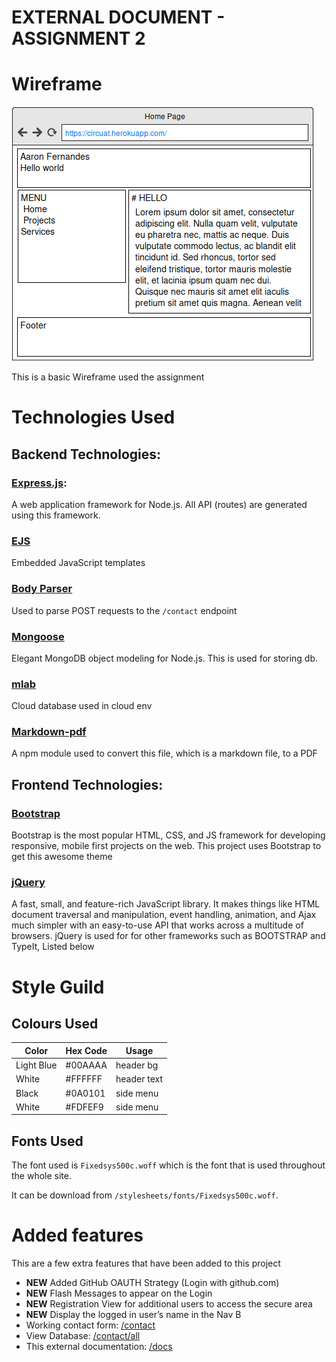EXTERNAL DOCUMENT - ASSIGNMENT 2
====



# Wireframe 

![basic Wireframe template](https://raw.githubusercontent.com/aagavin/Express-Profile/master/public/images/docs/home.png)

This is a basic Wireframe used the assignment


# Technologies Used

## Backend Technologies:

### [Express.js](http://expressjs.com/):
A web application framework for Node.js. All API (routes) are generated using this framework.

### [EJS](https://www.npmjs.com/package/ejs)
Embedded JavaScript templates

### [Body Parser](https://www.npmjs.com/package/body-parser)
Used to parse POST requests to the `/contact` endpoint

### [Mongoose](http://mongoosejs.com/index.html)
Elegant MongoDB object modeling for Node.js. This is used for storing db.

### [mlab](https://mlab.com/databases/emaillist-assignment1)
Cloud database used in cloud env

### [Markdown-pdf](https://www.npmjs.com/package/markdown-pdf)
A npm module used to convert this file, which is a markdown file, to a PDF

## Frontend Technologies:

### [Bootstrap](http://getbootstrap.com/)
Bootstrap is the most popular HTML, CSS, and JS framework for developing responsive, mobile first projects on the web.
This project uses Bootstrap to get this awesome theme


### [jQuery](https://jquery.com/)
A fast, small, and feature-rich JavaScript library. It makes things like HTML document traversal and manipulation, event handling, animation, and Ajax much simpler with an easy-to-use API that works across a multitude of browsers.
jQuery is used for for other frameworks such as BOOTSTRAP and TypeIt, Listed below


# Style Guild

## Colours Used

| Color  | Hex Code  | Usage  |
|---|---|---|
| Light Blue   | #00AAAA  | header bg  |
| White  | #FFFFFF  | header text  |
| Black  | #0A0101  | side menu |
| White  | #FDFEF9  | side menu |


## Fonts Used

The font used is `Fixedsys500c.woff` which is the font that is used throughout the whole site.

It can be download from `/stylesheets/fonts/Fixedsys500c.woff`.

# Added features
This are a few extra features that have been added to this project

* **NEW** Added GitHub OAUTH Strategy (Login with github.com)
* **NEW** Flash Messages to appear on the Login
* **NEW** Registration View for additional users to access the secure area
* **NEW** Display the logged in user’s name in the Nav B
* Working contact form: [/contact](https://passport-profile.herokuapp.com/contact)
* View Database: [/contact/all](https://passport-profile.herokuapp.com/contact/all)
* This external documentation: [/docs](https://passport-profile.herokuapp.com/docs)